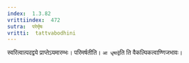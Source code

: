 ```yaml
---
index:  1.3.82
vrittiindex:  472
sutra:  परेर्मृषः
vritti:  tattvabodhini 
---
```


स्वरित्वात्पदद्वये प्राप्तेऽयमारम्भः। परिमर्षतीति। `आ धृषाद्वे`ति ति वैकल्पिकत्वाण्णिजभावः।

